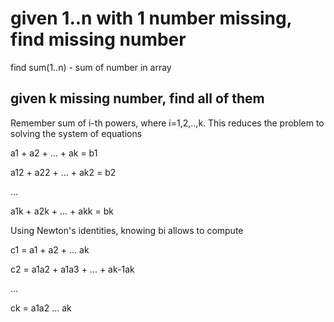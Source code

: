 # given 1..n with 1 number missing, find missing number
find sum(1..n) - sum of number in array

## given k missing number, find all of them
Remember sum of i-th powers, where i=1,2,..,k. This reduces the problem to solving the system of equations

a1 + a2 + ... + ak = b1

a12 + a22 + ... + ak2 = b2

...

a1k + a2k + ... + akk = bk

Using Newton's identities, knowing bi allows to compute

c1 = a1 + a2 + ... ak

c2 = a1a2 + a1a3 + ... + ak-1ak

...

ck = a1a2 ... ak





